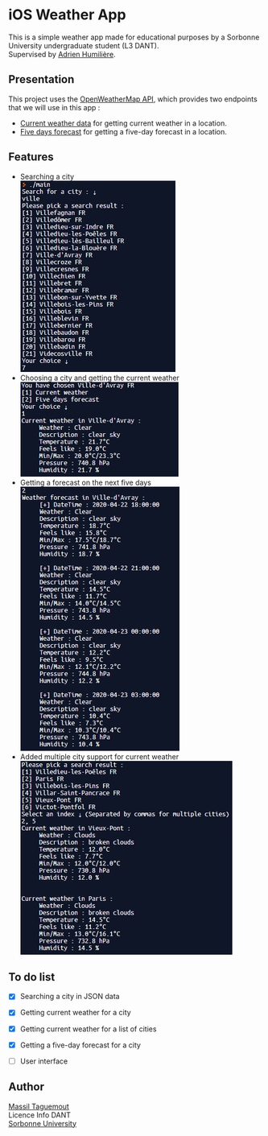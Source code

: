 # iOS Weather App #

This is a simple weather app made for educational purposes by a Sorbonne University undergraduate student (L3 DANT).  
Supervised by [Adrien Humilière](mailto:adhumi+dant@gmail.com).

## Presentation ##
This project uses the [OpenWeatherMap API](https://openweathermap.org/api), which provides two endpoints that we
will use in this app :
* [Current weather data](https://openweathermap.org/current) for getting current weather in a location.
* [Five days forecast](https://openweathermap.org/forecast5) for getting a five-day forecast in a location.

## Features ##

* Searching a city  
![Illustration-1](./assets/img/1.PNG)
* Choosing a city and getting the current weather  
![Illustration-2](./assets/img/2.PNG)
* Getting a forecast on the next five days  
![Illustration-3](./assets/img/3.PNG)
* Added multiple city support for current weather  
![Illustration-3](./assets/img/4.PNG)

## To do list ##

- [x] Searching a city in JSON data
- [x] Getting current weather for a city
- [x] Getting current weather for a list of cities
- [x] Getting a five-day forecast for a city
- [ ] User interface


## Author ##
[Massil Taguemout](mailto:massitaguemout@gmail.com)  
Licence Info DANT  
[Sorbonne University](http://www.sorbonne-universite.fr/)